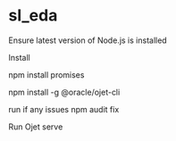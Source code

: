# sl_eda
Ensure latest version of Node.js is installed 

Install

npm install promises 

npm install -g @oracle/ojet-cli

run if any issues 
npm audit fix 


Run 
Ojet serve
